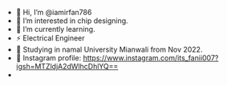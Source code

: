 - 👋 Hi, I’m @iamirfan786
- 👀 I’m interested in chip designing.
- 🌱 I’m currently learning.
- ⚡ Electrical Engineer
- 🏫 Studying in namal University Mianwali from Nov 2022.
- 🔗 Instagram profile: https://www.instagram.com/its_fanii007?igsh=MTZldjA2dWlhcDhlYQ==
- 
